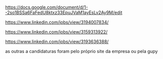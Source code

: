 https://docs.google.com/document/d/1--2so1BSSa6FaFedU8ktxz33EpuJVaM1ayEsLv2Ay9M/edit

https://www.linkedin.com/jobs/view/3194007834/

https://www.linkedin.com/jobs/view/3159313922/

https://www.linkedin.com/jobs/view/3193636388/

as outras a candidaturas foram pelo próprio site da empresa ou pela gupy


